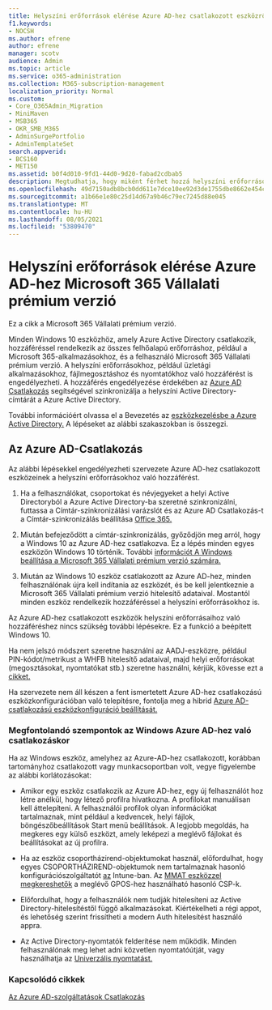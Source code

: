 ```yaml
---
title: Helyszíni erőforrások elérése Azure AD-hez csatlakozott eszközről a Microsoft 365 Vállalati verzióban
f1.keywords:
- NOCSH
ms.author: efrene
author: efrene
manager: scotv
audience: Admin
ms.topic: article
ms.service: o365-administration
ms.collection: M365-subscription-management
localization_priority: Normal
ms.custom:
- Core_O365Admin_Migration
- MiniMaven
- MSB365
- OKR_SMB_M365
- AdminSurgePortfolio
- AdminTemplateSet
search.appverid:
- BCS160
- MET150
ms.assetid: b0f4d010-9fd1-44d0-9d20-fabad2cdbab5
description: Megtudhatja, hogy miként férhet hozzá helyszíni erőforrásokhoz, például üzletági alkalmazásokhoz, fájlmegosztáshoz és nyomtatókhoz egy Azure Active Directory-Windows 10 eszközről.
ms.openlocfilehash: 49d7150adb8bcb0dd611e7dce10ee92d3de1755dbe8662e454c9afcca2055e69
ms.sourcegitcommit: a1b66e1e80c25d14d67a9b46c79ec7245d88e045
ms.translationtype: MT
ms.contentlocale: hu-HU
ms.lasthandoff: 08/05/2021
ms.locfileid: "53809470"
---
```

# <a name="access-on-premises-resources-from-an-azure-ad-joined-device-in-microsoft-365-business-premium"></a>Helyszíni erőforrások elérése Azure AD-hez Microsoft 365 Vállalati prémium verzió

Ez a cikk a Microsoft 365 Vállalati prémium verzió.

Minden Windows 10 eszközhöz, amely Azure Active Directory csatlakozik, hozzáféréssel rendelkezik az összes felhőalapú erőforráshoz, például a Microsoft 365-alkalmazásokhoz, és a felhasználó Microsoft 365 Vállalati prémium verzió. A helyszíni erőforrásokhoz, például üzletági alkalmazásokhoz, fájlmegosztáshoz és nyomtatókhoz való hozzáférést is engedélyezheti. A hozzáférés engedélyezése érdekében az [Azure AD Csatlakozás](/azure/active-directory/connect/active-directory-aadconnect) segítségével szinkronizálja a helyszíni Active Directory-címtárát a Azure Active Directory.

További információért olvassa el a Bevezetés az [eszközkezelésbe a Azure Active Directory.](/azure/active-directory/device-management-introduction)
A lépéseket az alábbi szakaszokban is összegzi.

## <a name="run-azure-ad-connect"></a>Az Azure AD-Csatlakozás

Az alábbi lépésekkel engedélyezheti szervezete Azure AD-hez csatlakozott eszközeinek a helyszíni erőforrásokhoz való hozzáférést.

1. Ha a felhasználókat, csoportokat és névjegyeket a helyi Active Directoryból a Azure Active Directory-ba szeretné szinkronizálni, futtassa a Címtár-szinkronizálási varázslót és az Azure AD Csatlakozás-t a Címtár-szinkronizálás beállítása [Office 365.](../enterprise/set-up-directory-synchronization.md)

2. Miután befejeződött a címtár-szinkronizálás, győződjön meg arról, hogy a Windows 10 az Azure AD-hez csatlakozva. Ez a lépés minden egyes eszközön Windows 10 történik. További [információt A Windows beállítása a Microsoft 365 Vállalati prémium verzió számára.](set-up-windows-devices.md)

3. Miután az Windows 10 eszköz csatlakozott az Azure AD-hez, minden felhasználónak újra kell indítania az eszközét, és be kell jelentkeznie a Microsoft 365 Vállalati prémium verzió hitelesítő adataival. Mostantól minden eszköz rendelkezik hozzáféréssel a helyszíni erőforrásokhoz is.

Az Azure AD-hez csatlakozott eszközök helyszíni erőforrásaihoz való hozzáféréshez nincs szükség további lépésekre. Ez a funkció a beépített Windows 10.

Ha nem jelszó módszert szeretne használni az AADJ-eszközre, például PIN-kódot/metrikust a WHFB hitelesítő adataival, majd helyi erőforrásokat (megosztásokat, nyomtatókat stb.) szeretne használni, kérjük, kövesse ezt a [cikket.](/windows/security/identity-protection/hello-for-business/hello-hybrid-aadj-sso-base)

Ha szervezete nem áll készen a fent ismertetett Azure AD-hez csatlakozású eszközkonfigurációban való telepítésre, fontolja meg a hibrid [Azure AD-csatlakozású eszközkonfiguráció beállítását.](manage-windows-devices.md)

### <a name="considerations-when-you-join-windows-devices-to-azure-ad"></a>Megfontolandó szempontok az Windows Azure AD-hez való csatlakozáskor

Ha az Windows eszköz, amelyhez az Azure-AD-hez csatlakozott, korábban tartományhoz csatlakozott vagy munkacsoportban volt, vegye figyelembe az alábbi korlátozásokat:

- Amikor egy eszköz csatlakozik az Azure AD-hez, egy új felhasználót hoz létre anélkül, hogy létező profilra hivatkozna. A profilokat manuálisan kell áttelepíteni. A felhasználói profilok olyan információkat tartalmaznak, mint például a kedvencek, helyi fájlok, böngészőbeállítások Start menü beállítások. A legjobb megoldás, ha megkeres egy külső eszközt, amely leképezi a meglévő fájlokat és beállításokat az új profilra.

- Ha az eszköz csoportházirend-objektumokat használ, előfordulhat, hogy egyes CSOPORTHÁZIREND-objektumok nem tartalmaznak hasonló konfigurációszolgáltatót [az](/windows/configuration/provisioning-packages/how-it-pros-can-use-configuration-service-providers) Intune-ban. Az [MMAT eszközzel megkereshetők](https://www.microsoft.com/download/details.aspx?id=45520) a meglévő GPOS-hez használható hasonló CSP-k.

- Előfordulhat, hogy a felhasználók nem tudják hitelesíteni az Active Directory-hitelesítéstől függő alkalmazásokat. Kiértékelheti a régi appot, és lehetőség szerint frissítheti a modern Auth hitelesítést használó appra.

- Az Active Directory-nyomtatók felderítése nem működik. Minden felhasználónak meg lehet adni közvetlen nyomtatóútját, vagy használhatja az [Univerzális nyomtatást.](/universal-print/)

### <a name="related-articles"></a>Kapcsolódó cikkek

[Az Azure AD-szolgáltatások Csatlakozás](/azure/active-directory/hybrid/how-to-connect-install-prerequisites)
